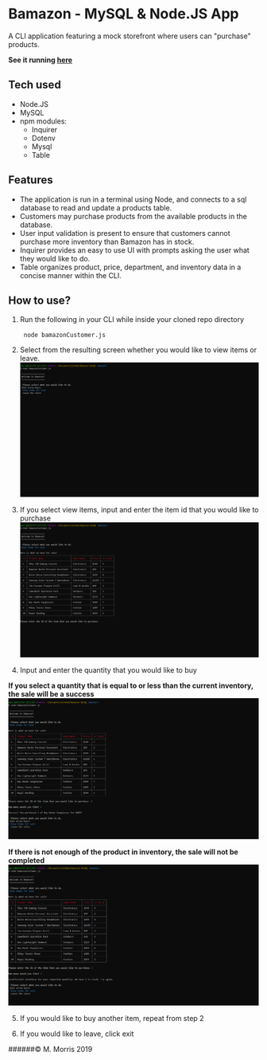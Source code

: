 # Bamazon - MySQL & Node.JS App
A CLI application featuring a mock storefront where users can "purchase" products.

**See it running [here](/media/bamazon_showcase.webm)**

## Tech used
- Node.JS
- MySQL
- npm modules:
    - Inquirer
    - Dotenv
    - Mysql
    - Table

## Features
- The application is run in a terminal using Node, and connects to a sql database to read and update a products table.
- Customers may purchase products from the available products in the database. 
- User input validation is present to ensure that customers cannot purchase more inventory than Bamazon has in stock.
- Inquirer provides an easy to use UI with prompts asking the user what they would like to do.
- Table organizes product, price, department, and inventory data in a concise manner within the CLI.

## How to use?

1. Run the following in your CLI while inside your cloned repo directory

		node bamazonCustomer.js

2. Select from the resulting screen whether you would like to view items or leave.
![Choose to view products or exit the app](/media/bamazon1.png)

3. If you select view items, input and enter the item id that you would like to purchase
![Select a item ID](/media/bamazon2.png)

4. Input and enter the quantity that you would like to buy

**If you select a quantity that is equal to or less than the current inventory, the sale will be a success**
![Sale Success](/media/bamazon3.png)

**If there is not enough of the product in inventory, the sale will not be completed**
![Sale Failed](/media/bamazon4.png)

5. If you would like to buy another item, repeat from step 2

6. If you would like to leave, click exit

######© M. Morris 2019
